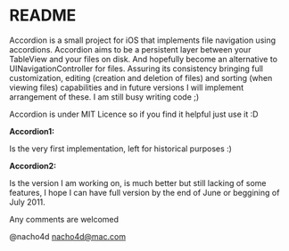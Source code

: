 # README

Accordion is a small project for iOS that implements file navigation using accordions. Accordion aims to be a persistent layer between your TableView and your files on disk. And hopefully become an alternative to UINavigationController for files. Assuring its consistency bringing full customization, editing (creation and deletion of files) and sorting (when viewing files) capabilities and in future versions I will implement arrangement of these. I am still busy writing code ;)

Accordion is under MIT Licence so if you find it helpful  just use it :D

**Accordion1:**

Is the very first implementation, left for historical purposes :)

**Accordion2:**

Is the version I am working on, is much better but still lacking of some features, I hope I can have full version by the end of June or beggining of July 2011.

Any comments are welcomed 

@nacho4d
nacho4d@mac.com


